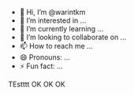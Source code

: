 - 👋 Hi, I’m @warintkm
- 👀 I’m interested in ...
- 🌱 I’m currently learning ...
- 💞️ I’m looking to collaborate on ...
- 📫 How to reach me ...
- 😄 Pronouns: ...
- ⚡ Fun fact: ...

<!---
warintkm/warintkm is a ✨ special ✨ repository because its `README.md` (this file) appears on your GitHub profile.
You can click the Preview link to take a look at your changes.
--->




TEstttt  OK 
OK 
OK
